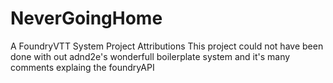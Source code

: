 # NeverGoingHome

 A FoundryVTT System Project
Attributions
 This project could not have been done with out adnd2e's wonderfull boilerplate system and it's many comments explaing the foundryAPI
